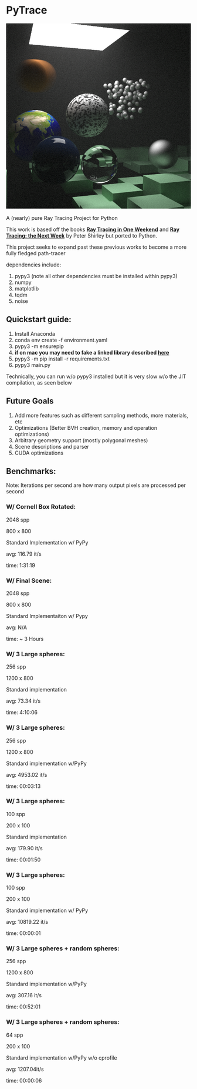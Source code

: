 # PyTrace

![image2](./references/final_scene.png)

A (nearly) pure Ray Tracing Project for Python

This work is based off the books **[Ray Tracing in One Weekend](https://github.com/RayTracing/raytracinginoneweekend)** and **[Ray Tracing: the Next Week](https://github.com/RayTracing/raytracingthenextweek)** by Peter Shirley but ported to Python. 

This project seeks to expand past these previous works to become a more fully fledged path-tracer


dependencies include: 
1. pypy3 (note all other dependencies must be installed within pypy3)
2. numpy 
3. matplotlib
4. tqdm
5. noise

## Quickstart guide: 
1. Install Anaconda
2. conda env create -f environment.yaml
3. pypy3 -m ensurepip
4. **if on mac you may need to fake a linked library described [here](https://bitbucket.org/pypy/pypy/issues/2942/unable-to-install-numpy-with-pypy3-on)**
5. pypy3 -m pip install -r requirements.txt
6. pypy3 main.py 

Technically, you can run w/o pypy3 installed but it is very slow w/o the JIT compilation, as seen below 

## Future Goals

1. Add more features such as different sampling methods, more materials, etc
2. Optimizations (Better BVH creation, memory and operation optimizations)
3. Arbitrary geometry support (mostly polygonal meshes)
4. Scene descriptions and parser
5. CUDA optimizations


## Benchmarks: 
Note: Iterations per second are how many output pixels are processed per second 
 
### W/ Cornell Box Rotated: 
2048 spp

800 x 800

Standard Implementation w/ PyPy

avg: 116.79 it/s

time: 1:31:19

### W/ Final Scene: 
2048 spp

800 x 800

Standard Implementaiton w/ Pypy

avg: N/A 

time: ~ 3 Hours

### W/ 3 Large spheres: 
256 spp 

1200 x 800 


Standard implementation

avg:  73.34 it/s 

time: 4:10:06

### W/ 3 Large spheres: 
256 spp 

1200 x 800 

Standard implementation w/PyPy

avg:  4953.02 it/s 

time: 00:03:13  

### W/ 3 Large spheres: 
100 spp 

200 x 100

Standard implementation

avg: 179.90 it/s

time: 00:01:50

### W/ 3 Large spheres: 
100 spp 

200 x 100 

Standard implementation w/ PyPy

avg: 10819.22 it/s

time: 00:00:01


### W/ 3 Large spheres + random spheres: 
256 spp 

1200 x 800 

Standard implementation w/PyPy

avg:  307.16 it/s

time: 00:52:01 

### W/ 3 Large spheres + random spheres:
64 spp

200 x 100 

Standard implementation w/PyPy w/o cprofile

avg: 1207.04it/s

time: 00:00:06


